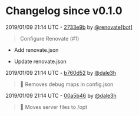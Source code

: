 # Changelog since v0.1.0

2019/01/09 21:14 UTC - [2733e9b](https://github.com/hassio-addons/addon-lutron-cert/commit/2733e9b8ca9fa9bccfa12023f23402b357abbdb6) by [@renovate[bot]](https://github.com/apps/renovate)
> Configure Renovate (#1)

* Add renovate.json

* Update renovate.json 

2019/01/09 21:14 UTC - [b760d52](https://github.com/hassio-addons/addon-lutron-cert/commit/b760d52a0f8cfff5a47ce312c0dbb31e410d9b93) by [@dale3h](https://github.com/dale3h)
> 🐞 Removes debug maps in config.json 

2019/01/09 21:14 UTC - [00a5b46](https://github.com/hassio-addons/addon-lutron-cert/commit/00a5b466e15c152d9290267872cd1879039aefa2) by [@dale3h](https://github.com/dale3h)
> 🚚 Moves server files to /opt 


